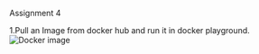 Assignment 4

1.Pull an Image from docker hub and run it in docker playground.![Docker image](https://user-images.githubusercontent.com/97883382/199725519-12b3ef30-735e-4da3-b2a0-749fd0eb1a2e.jpeg)
